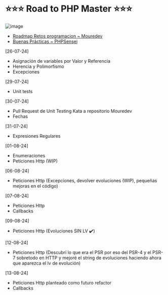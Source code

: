 # ⭐⭐⭐ Road to PHP Master ⭐⭐⭐

![image](https://github.com/user-attachments/assets/34c9c4d3-e55e-4c25-9cbe-3633c012c004)

- [Roadmap Retos programacion ~ Mouredev](https://retosdeprogramacion.com/roadmap/#last)
- [Buenas Prácticas ~ PHPSensei](https://phpsensei.es/category/buenas-practicas/)


[26-07-24]

- Asignación de variables por Valor y Referencia
- Herencia y Polimorfismo
- Excepciones

[29-07-24]

- Unit tests 

[30-07-24]

- Pull Request de Unit Testing Kata a repositorio Mouredev
- Fechas

[31-07-24]

- Expresiones Regulares

[01-08-24]

- Enumeraciones
- Peticiones Http (WIP)

[06-08-24]

- Peticiones Http (Excepciones, devolver evoluciones (WIP), pequeñas mejoras en el código)

[07-08-24]

- Peticiones Http
- Callbacks

[09-08-24]

- Peticiones Http (Evoluciones SIN LV ✔️)

[12-08-24]

- Peticiones Http (Descubrí lo que era el PSR por eso del PSR-4 y el PSR-7 sobretodo en HTTP y mejoré el string de evoluciones haciendo ahora que aparezca el lv de evolución)

[13-08-24]
- Peticiones Http planteado como futuro refactor
- Callbacks
